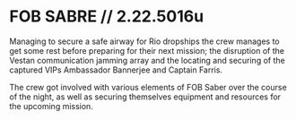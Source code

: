 # FOB SABRE // 2.22.5016u
Managing to secure a safe airway for Rio dropships the crew manages to get some rest before preparing for their next mission; the disruption of the Vestan communication jamming array 
and the locating and securing of the captured VIPs Ambassador Bannerjee and Captain Farris.

The crew got involved with various elements of FOB Saber over the course of the night, as well as securing themselves equipment and resources for the upcoming mission.

